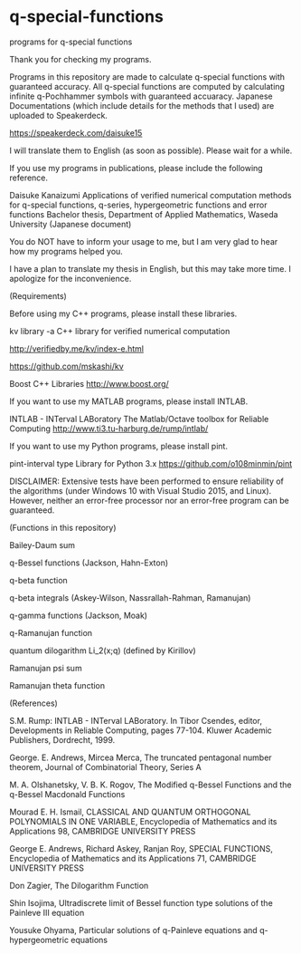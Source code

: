 # q-special-functions

programs for q-special functions

Thank you for checking my programs.

Programs in this repository are made to calculate q-special functions with guaranteed accuracy. All q-special functions are computed by calculating infinite q-Pochhammer symbols with guaranteed accuaracy. Japanese Documentations (which include details for the methods that I used) are uploaded to Speakerdeck.

https://speakerdeck.com/daisuke15

I will translate them to English (as soon as possible). Please wait for a while.

If you use my programs in publications, please include the following reference.

Daisuke Kanaizumi Applications of verified numerical computation methods for q-special functions, q-series, hypergeometric functions and error functions
Bachelor thesis, Department of Applied Mathematics, Waseda University (Japanese document)

You do NOT have to inform your usage to me, but I am very glad to hear how my programs helped you.

I have a plan to translate my thesis in English, but this may take more time. I apologize for the inconvenience.

(Requirements)

Before using my C++ programs, please install these libraries.

kv library -a C++ library for verified numerical computation 

http://verifiedby.me/kv/index-e.html

https://github.com/mskashi/kv

Boost C++ Libraries http://www.boost.org/

If you want to use my MATLAB programs, please install INTLAB.

INTLAB - INTerval LABoratory
The Matlab/Octave toolbox for Reliable Computing
http://www.ti3.tu-harburg.de/rump/intlab/

If you want to use my Python programs, please install pint.

pint-interval type Library for Python 3.x
https://github.com/o108minmin/pint

DISCLAIMER: Extensive tests have been performed to ensure reliability of the algorithms (under Windows 10 with Visual Studio 2015, and Linux). However, neither an error-free processor nor an error-free program can be guaranteed.

(Functions in this repository)

Bailey-Daum sum 

q-Bessel functions (Jackson, Hahn-Exton)

q-beta function

q-beta integrals (Askey-Wilson, Nassrallah-Rahman, Ramanujan)

q-gamma functions (Jackson, Moak)

q-Ramanujan function

quantum dilogarithm Li_2(x;q) (defined by Kirillov)

Ramanujan psi sum

Ramanujan theta function

(References)

S.M. Rump: INTLAB - INTerval LABoratory. 
In Tibor Csendes, editor, Developments in Reliable Computing, pages 77-104. 
Kluwer Academic Publishers, Dordrecht, 1999.

George. E. Andrews, Mircea Merca, 
The truncated pentagonal number theorem,
Journal of Combinatorial Theory, Series A

M. A. Olshanetsky, V. B. K. Rogov,
The Modified q-Bessel Functions and the q-Bessel Macdonald Functions

Mourad E. H. Ismail,
CLASSICAL AND QUANTUM ORTHOGONAL POLYNOMIALS IN ONE VARIABLE,
Encyclopedia of Mathematics and its Applications 98,
CAMBRIDGE UNIVERSITY PRESS

George E. Andrews, Richard Askey, Ranjan Roy,
SPECIAL FUNCTIONS,
Encyclopedia of Mathematics and its Applications 71,
CAMBRIDGE UNIVERSITY PRESS

Don Zagier, The Dilogarithm Function

Shin Isojima, Ultradiscrete limit of Bessel function type solutions of the Painleve III equation

Yousuke Ohyama, Particular solutions of q-Painleve equations and q-hypergeometric equations
